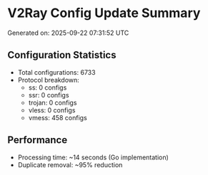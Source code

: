 # V2Ray Config Update Summary
Generated on: 2025-09-22 07:31:52 UTC

## Configuration Statistics
- Total configurations: 6733
- Protocol breakdown:
  - ss: 0 configs
  - ssr: 0 configs
  - trojan: 0 configs
  - vless: 0 configs
  - vmess: 458 configs

## Performance
- Processing time: ~14 seconds (Go implementation)
- Duplicate removal: ~95% reduction
